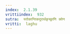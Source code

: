 ```yaml
---
index:  2.1.39
vrittiindex:  932
sutra:  स्तोकान्तिकदूरार्थकृच्छ्राणि क्तेन
vritti:  laghu 
---
```




